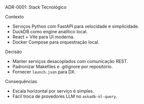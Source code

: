 ADR-0001: Stack Tecnológico

Contexto
- Serviços Python com FastAPI para velocidade e simplicidade.
- DuckDB como engine analítico local.
- React + Vite para UI moderna.
- Docker Compose para orquestração local.

Decisão
- Manter serviços desacoplados com comunicação REST.
- Padronizar Makefiles e .gitignore por repositório.
- Fornecer `launch.json` para DX.

Consequências
- Escala horizontal por serviço é simples.
- Fácil troca de provedores LLM no `askadb-nl-query`.

